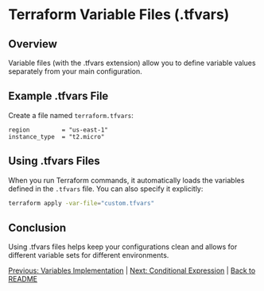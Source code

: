 # Terraform Variable Files (.tfvars)

## Overview

Variable files (with the .tfvars extension) allow you to define variable values separately from your main configuration.

## Example .tfvars File

Create a file named `terraform.tfvars`:

```hcl
region         = "us-east-1"
instance_type  = "t2.micro"
```

## Using .tfvars Files

When you run Terraform commands, it automatically loads the variables defined in the `.tfvars` file. You can also specify it explicitly:

```bash
terraform apply -var-file="custom.tfvars"
```

## Conclusion

Using .tfvars files helps keep your configurations clean and allows for different variable sets for different environments.


[Previous: Variables Implementation](06-variables-implementation.md) | [Next: Conditional Expression](08-conditional-expressions.md) | [Back to README](README.md)
